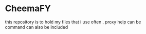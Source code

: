 # CheemaFY
this repository is to hold my files that i use often .
proxy help can be command can also be included
